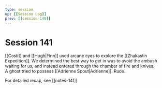 ```yaml
---
type: session
up: [[Session Log]]
prev: [[session-140]]
---
```


# Session 141

[[Costi]] and [[Hugh|Finn]] used arcane eyes to explore the [[Zhakastin Expedition]]. We determined the best way to get in was to avoid the ambush waiting for us, and instead entered through the chamber of fire and knives. A ghost tried to possess [[Adrienne Spout|Adrienne]]. Rude.

For detailed recap, see [[notes-141]]

